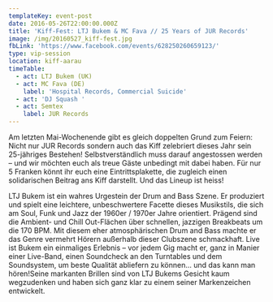```yaml
---
templateKey: event-post
date: 2016-05-26T22:00:00.000Z
title: 'Kiff-Fest: LTJ Bukem & MC Fava // 25 Years of JUR Records'
image: /img/20160527_kiff-fest.jpg
fbLink: 'https://www.facebook.com/events/628250260659123/'
type: vip-session
location: kiff-aarau
timeTable:
  - act: LTJ Bukem (UK)
  - act: MC Fava (DE)
    label: 'Hospital Records, Commercial Suicide'
  - act: 'DJ Squash '
  - act: Semtex
    label: JUR Records
---
```

Am letzten Mai-Wochenende gibt es gleich doppelten Grund zum Feiern: Nicht nur JUR Records sondern auch das Kiff zelebriert dieses Jahr sein 25-jähriges Bestehen! Selbstverständlich muss darauf angestossen werden – und wir möchten euch als treue Gäste unbedingt mit dabei haben. Für nur 5 Franken könnt ihr euch eine Eintrittsplakette, die zugleich einen solidarischen Beitrag ans Kiff darstellt. Und das Lineup ist heiss!

LTJ Bukem ist ein wahres Urgestein der Drum and Bass Szene. Er produziert und spielt eine leichtere, unbeschwertere Facette dieses Musikstils, die sich am Soul, Funk und Jazz der 1960er / 1970er Jahre orientiert. Prägend sind die Ambient- und Chill Out-Flächen über schnellen, jazzigen Breakbeats um die 170 BPM. Mit diesem eher atmosphärischen Drum and Bass machte er das Genre vermehrt Hörern außerhalb dieser Clubszene schmackhaft. Live ist Bukem ein einmaliges Erlebnis – vor jedem Gig macht er, ganz in Manier einer Live-Band, einen Soundcheck an den Turntables und dem Soundsystem, um beste Qualität abliefern zu können... und das kann man hören!Seine markanten Brillen sind von LTJ Bukems Gesicht kaum wegzudenken und haben sich ganz klar zu einem seiner Markenzeichen entwickelt.
